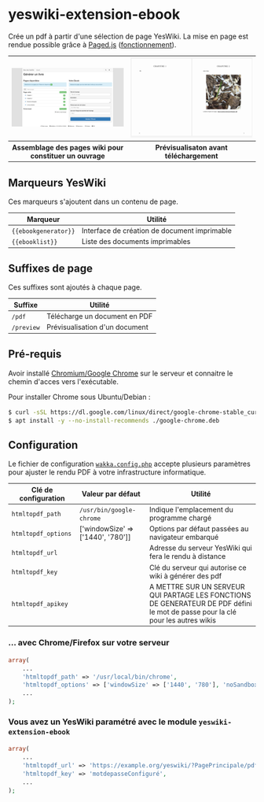 # yeswiki-extension-ebook

Crée un pdf à partir d'une sélection de page YesWiki.
La mise en page est rendue possible grâce à [Paged.js](https://gitlab.pagedmedia.org/tools/pagedjs)
([fonctionnement](https://www.pagedmedia.org/paged-js/)).


<table>
  <tr>
    <td>
      <img src="screenshot-edit.png" alt="">
    </td>
    <td>
      <img src="screenshot-preview.png" alt="">
    </td>
  </tr>
  <tr>
    <th scope="col">Assemblage des pages wiki pour constituer un ouvrage</th>
    <th scope="col">Prévisualisaton avant téléchargement</th>
  </tr>
</table>


## Marqueurs YesWiki

Ces marqueurs s'ajoutent dans un contenu de page.


| Marqueur            | Utilité                                       |
| ---                 | ---                                           |
| `{{ebookgenerator}}`| Interface de création de document imprimable  |
| `{{ebooklist}}`     | Liste des documents imprimables               |

## Suffixes de page

Ces suffixes sont ajoutés à chaque page.

| Suffixe       | Utilité                        |
| ---           | ---                            |
| `/pdf`        | Télécharge un document en PDF  |
| `/preview`    | Prévisualisation d'un document |

## Pré-requis

Avoir installé [Chromium/Google Chrome](https://chrome.google.com/) sur
le serveur et connaitre le chemin d'acces vers l'exécutable.

Pour installer Chrome sous Ubuntu/Debian :

```bash
$ curl -sSL https://dl.google.com/linux/direct/google-chrome-stable_current_amd64.deb -o google-chrome.deb
$ apt install -y --no-install-recommends ./google-chrome.deb
```

## Configuration

Le fichier de configuration [`wakka.config.php`][wakka-config] accepte
plusieurs paramètres pour ajuster le rendu PDF à votre infrastructure informatique.

| Clé de configuration | Valeur par défaut                  | Utilité
| ---                  | ---                                | ---
| `htmltopdf_path`     | `/usr/bin/google-chrome`           | Indique l'emplacement du programme chargé
| `htmltopdf_options`  | ['windowSize' => ['1440', '780']]  | Options par défaut passées au navigateur embarqué
| `htmltopdf_url`      |                                    | Adresse du serveur YesWiki qui fera le rendu à distance
| `htmltopdf_key`      |                                    | Clé du serveur qui autorise ce wiki à générer des pdf
| `htmltopdf_apikey`   |                                    | A METTRE SUR UN SERVEUR QUI PARTAGE LES FONCTIONS DE GENERATEUR DE PDF défini le mot de passe pour la clé pour les autres wikis

### … avec Chrome/Firefox sur votre serveur

```php
array(
    ...
    'htmltopdf_path' => '/usr/local/bin/chrome',
    'htmltopdf_options' => ['windowSize' => ['1440', '780'], 'noSandbox' => true],
    ...
);
```

### Vous avez un YesWiki paramétré avec le module `yeswiki-extension-ebook`

```php
array(
    ...
    'htmltopdf_url' => 'https://example.org/yeswiki/?PagePrincipale/pdf',
    'htmltopdf_key' => 'motdepasseConfiguré',
    ...
);
```

[wakka-config]: https://yeswiki.net/?DocumentationFichierDeConfiguration
